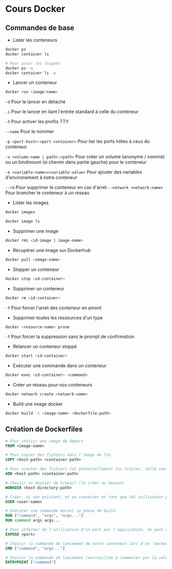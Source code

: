 # Cours Docker 

## Commandes de base 

* Lister les conteneurs 

```bash
docker ps
docker container ls

# Pour avoir les stoppés
docker ps -a 
docker container ls -a
```

* Lancer un conteneur 

```bash
docker run <image-name>
```

`-d` Pour le lancer en détaché

`-i` Pour le lancer en liant l'entrée standard à celle du conteneur

`-t` Pour activer les profils TTY

`--name` Pour le nommer

`-p <port-host>:<port-container>` Pour lier les ports hôtes à ceux du conteneur

`-v <volume-name | path>:<path>` Pour créer un volume (anonyme / nommé) ou un bindmount (si chemin dans partie gauche) pour le conteneur

`-e <variable-name>=<variable-value>` Pour ajouter des variables d'environement à notre conteneur

`--rm` Pour supprimer le conteneur en cas d'arret
`--network <network-name>` Pour brancher le conteneur à un réseau

* Lister les images

```bash
docker images

docker image ls
```

* Supprimer une image

```bash
docker rmi <id-image | image-name>
```

* Récupérer une image sur Dockerhub

```bash
docker pull <image-name>
```

* Stopper un conteneur 

```bash
docker stop <id-container>
```

* Supprimer un conteneur

```bash
docker rm <id-container>
```

`-f` Pour forcer l'arret des conteneur en amont

* Supprimer toutes les ressources d'un type

```bash
docker <resource-name> prune
```

`-f` Pour forcer la suppression sans le prompt de confirmation

* Relancer un conteneur stoppé 

```bash
docker start <id-container>
```

* Exécuter une commande dans un conteneur 

```bash
docker exec <id-container> <command>
```

* Créer un réseau pour nos conteneurs 

```bash
docker network create <network-name>
```

* Build une image docker 

```bash
docker build -t <image-name> <dockerfile-path>
```

## Création de Dockerfiles

```dockerfile
# Pour choisir une image de départ
FROM <image-name>

# Pour copier des fichiers dans l'image de fin
COPY <host-path> <container-path>

# Pour ajouter des fichiers (et potentiellement les traiter, telle une archive à extraire dés le début) à l'image
ADD <host-path> <container-path>

# Choisir un dossier de travail (le créer au besoin)
WORKDIR <host-directory-path>

# Créer, si non existant, et se connecter en tant que tel utilisateur pour la suite des instructions de build
USER <user-name>

# Exécuter une commande durant la phase de build
RUN ["command", "args", "args..."]
RUN command args args...

# Pour informer de l'utilisation d'un port par l'application, on peut utiliser cette instruction
EXPOSE <port>

# Choisir la commande de lancement de notre conteneur lors d'un 'docker run'
CMD ["command", "args..."]

# Choisir la commande de lancement (verrouillée à commencer par la valeur) de notre conteneur lors d'un 'docker run'
ENTRYPOINT ["command"]


```